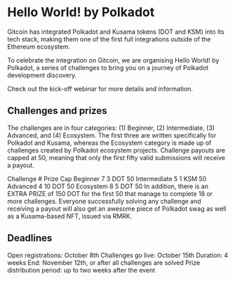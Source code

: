 # Hello World! by Polkadot
Gitcoin has integrated Polkadot and Kusama tokens (DOT and KSM) into its tech stack, making them one of the first full integrations outside of the Ethereum ecosystem.

To celebrate the integration on Gitcoin, we are organising Hello World! by Polkadot, a series of challenges to bring you on a journey of Polkadot development discovery.

Check out the kick-off webinar for more details and information.

## Challenges and prizes
The challenges are in four categories: (1) Beginner, (2) Intermediate, (3) Advanced, and (4) Ecosystem. The first three are written specifically for Polkadot and Kusama, whereas the Ecosystem category is made up of challenges created by Polkadot ecosystem projects. Challenge payouts are capped at 50, meaning that only the first fifty valid submissions will receive a payout.

Challenge	#	Prize	Cap
Beginner	7	3 DOT	50
Intermediate	5	1 KSM	50
Advanced	4	10 DOT	50
Ecosystem	8	5 DOT	50
In addition, there is an EXTRA PRIZE of 150 DOT for the first 50 that manage to complete 18 or more challenges.
Everyone successfully solving any challenge and receiving a payout will also get an awesome piece of Polkadot swag as well as a Kusama-based NFT, issued via RMRK.

## Deadlines
Open registrations: October 8th Challenges go live: October 15th Duration: 4 weeks End: November 12th, or after all challenges are solved Prize distribution period: up to two weeks after the event
